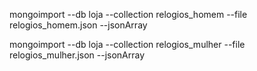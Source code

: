 mongoimport --db loja --collection relogios_homem --file relogios_homem.json --jsonArray

mongoimport --db loja --collection relogios_mulher --file relogios_mulher.json --jsonArray
